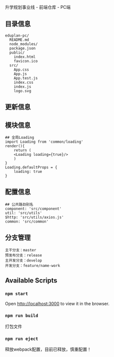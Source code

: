 升学规划事业线 - 前端仓库 - PC端
## 目录信息
```
eduplan-pc/
  README.md
  node_modules/
  package.json
  public/
    index.html
    favicon.ico
  src/
    App.css
    App.js
    App.test.js
    index.css
    index.js
    logo.svg
```

## 更新信息

## 模块信息
```
## 全局Loading
import Loading from 'common/loading'
render(){
    return (
    <Loading loading={true}/>
    )
}
Loading.defaultProps = {
    loading: true
}
```

## 配置信息
```
## 公共路劲别名
component: 'src/component'
util: 'src/utils'
$http: 'src/utils/axios.js'
common: 'src/common'
```

## 分支管理
```
主干分支：master
预发布分支：release
主开发分支：develop
开发分支：feature/name-work
```

## Available Scripts

### `npm start`

Open [http://localhost:3000](http://localhost:3000) to view it in the browser.

### `npm run build`

打包文件

### `npm run eject`

释放webpack配置，目前已释放，慎重配置！